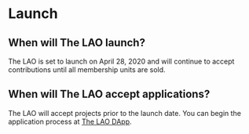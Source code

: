# Launch

## When will The LAO launch?

The LAO is set to launch on April 28, 2020 and will continue to accept contributions until all membership units are sold.

## When will The LAO accept applications?

The LAO will accept projects prior to the launch date. You can begin the application process at [The LAO DApp](https://www.thelao.io).
